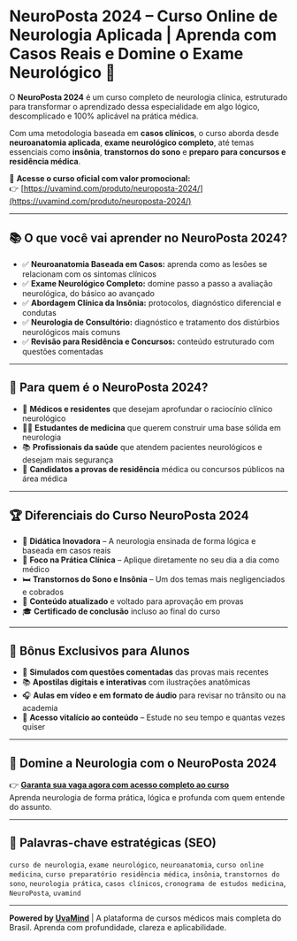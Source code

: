 # NeuroPosta 2024 – Curso Online de Neurologia Aplicada | Aprenda com Casos Reais e Domine o Exame Neurológico 🧠

O **NeuroPosta 2024** é um curso completo de neurologia clínica, estruturado para transformar o aprendizado dessa especialidade em algo lógico, descomplicado e 100% aplicável na prática médica.

Com uma metodologia baseada em **casos clínicos**, o curso aborda desde **neuroanatomia aplicada**, **exame neurológico completo**, até temas essenciais como **insônia**, **transtornos do sono** e **preparo para concursos e residência médica**.

🔗 **Acesse o curso oficial com valor promocional:**  
👉 [https://uvamind.com/produto/neuroposta-2024/](https://uvamind.com/produto/neuroposta-2024/)

---

## 📚 O que você vai aprender no NeuroPosta 2024?

- ✅ **Neuroanatomia Baseada em Casos:** aprenda como as lesões se relacionam com os sintomas clínicos
- ✅ **Exame Neurológico Completo:** domine passo a passo a avaliação neurológica, do básico ao avançado
- ✅ **Abordagem Clínica da Insônia:** protocolos, diagnóstico diferencial e condutas
- ✅ **Neurologia de Consultório:** diagnóstico e tratamento dos distúrbios neurológicos mais comuns
- ✅ **Revisão para Residência e Concursos:** conteúdo estruturado com questões comentadas

---

## 🎯 Para quem é o NeuroPosta 2024?

- 🧠 **Médicos e residentes** que desejam aprofundar o raciocínio clínico neurológico  
- 👨‍⚕️ **Estudantes de medicina** que querem construir uma base sólida em neurologia  
- 📚 **Profissionais da saúde** que atendem pacientes neurológicos e desejam mais segurança  
- 🏥 **Candidatos a provas de residência** médica ou concursos públicos na área médica

---

## 🏆 Diferenciais do Curso NeuroPosta 2024

- 📘 **Didática Inovadora** – A neurologia ensinada de forma lógica e baseada em casos reais  
- 🎯 **Foco na Prática Clínica** – Aplique diretamente no seu dia a dia como médico  
- 🛏️ **Transtornos do Sono e Insônia** – Um dos temas mais negligenciados e cobrados  
- 🧾 **Conteúdo atualizado** e voltado para aprovação em provas  
- 🎓 **Certificado de conclusão** incluso ao final do curso

---

## 🎁 Bônus Exclusivos para Alunos

- 🧪 **Simulados com questões comentadas** das provas mais recentes  
- 📚 **Apostilas digitais e interativas** com ilustrações anatômicas  
- 🎧 **Aulas em vídeo e em formato de áudio** para revisar no trânsito ou na academia  
- 📲 **Acesso vitalício ao conteúdo** – Estude no seu tempo e quantas vezes quiser

---

## 🚀 Domine a Neurologia com o NeuroPosta 2024

👉 **[Garanta sua vaga agora com acesso completo ao curso](https://uvamind.com/produto/neuroposta-2024/)**  
Aprenda neurologia de forma prática, lógica e profunda com quem entende do assunto.

---

## 🔖 Palavras-chave estratégicas (SEO)

`curso de neurologia`, `exame neurológico`, `neuroanatomia`, `curso online medicina`, `curso preparatório residência médica`, `insônia`, `transtornos do sono`, `neurologia prática`, `casos clínicos`, `cronograma de estudos medicina`, `NeuroPosta`, `uvamind`

---

**Powered by [UvaMind](https://uvamind.com)** | A plataforma de cursos médicos mais completa do Brasil. Aprenda com profundidade, clareza e aplicabilidade.
